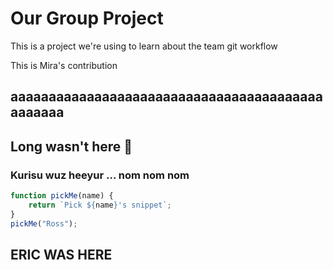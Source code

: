 # Our Group Project

This is a project we're using to learn about the team git workflow

This is Mira's contribution

## aaaaaaaaaaaaaaaaaaaaaaaaaaaaaaaaaaaaaaaaaaaaaaaa

## Long wasn't here 🥸


### Kurisu wuz heeyur ... nom nom nom


```js
function pickMe(name) {
    return `Pick ${name}'s snippet`;
}
pickMe("Ross");
```

## ERIC WAS HERE

